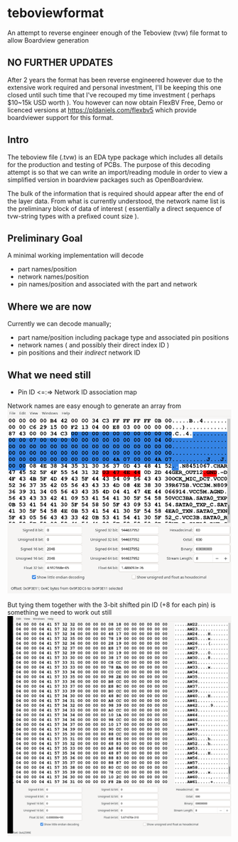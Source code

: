 # teboviewformat
An attempt to reverse engineer enough of the Teboview (tvw) file format to allow Boardview generation


## NO FURTHER UPDATES
After 2 years the format has been reverse engineered however due to the extensive work required and personal investment, I'll be keeping this one closed until such time that I've recouped my time investment ( perhaps $10~15k USD worth ). You however can now obtain FlexBV Free, Demo or licenced versions at https://pldaniels.com/flexbv5 which provide boardviewer support for this format.


## Intro
The teboview file (.tvw) is an EDA type package which includes all details for the production and testing of PCBs.  The purpose of this decoding attempt is so that we can write an import/reading module in order to view a simplified version in boardview packages such as OpenBoardview.


The bulk of the information that is required should appear after the end of the layer data. From what is currently understood, the network name list is the preliminary block of data of interest ( essentially a direct sequence of tvw-string types with a prefixed count size ).

## Preliminary Goal
A minimal working implementation will decode 
* part names/position
* network names/position
* pin names/position and associated with the part and network

## Where we are now
Currently we can decode manually;
* part name/position including package type and associated pin positions
* network names ( and possibly their direct index ID )
* pin positions and their _indirect_ network ID

## What we need still
* Pin ID <=:=> Network ID association map

Network names are easy enough to generate an array from
![Network name block header example](assets/images/headerblock-networknames.png)

But tying them together with the 3-bit shifted pin ID (+8 for each pin) is something we need to work out still
![Example of +8 incrementing network/pin ID](assets/images/pinid-example-1.png)

